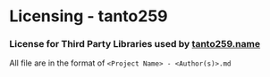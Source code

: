 # Licensing - tanto259

### License for Third Party Libraries used by [tanto259.name](https://tanto259.name)
All file are in the format of `<Project Name> - <Author(s)>.md`